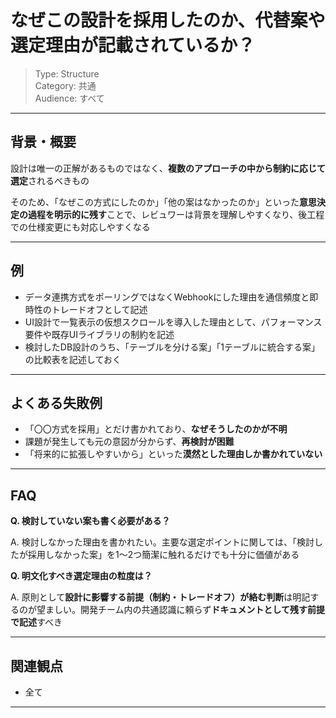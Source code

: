 # なぜこの設計を採用したのか、代替案や選定理由が記載されているか？

> Type: Structure  
> Category: 共通  
> Audience: すべて

---

## 背景・概要

設計は唯一の正解があるものではなく、**複数のアプローチの中から制約に応じて選定**されるべきもの

そのため、「なぜこの方式にしたのか」「他の案はなかったのか」といった**意思決定の過程を明示的に残す**ことで、レビュワーは背景を理解しやすくなり、後工程での仕様変更にも対応しやすくなる

---

## 例

- データ連携方式をポーリングではなくWebhookにした理由を通信頻度と即時性のトレードオフとして記述
- UI設計で一覧表示の仮想スクロールを導入した理由として、パフォーマンス要件や既存UIライブラリの制約を記述
- 検討したDB設計のうち、「テーブルを分ける案」「1テーブルに統合する案」の比較表を記述しておく

---

## よくある失敗例

- 「〇〇方式を採用」とだけ書かれており、**なぜそうしたのかが不明**
- 課題が発生しても元の意図が分からず、**再検討が困難**
- 「将来的に拡張しやすいから」といった**漠然とした理由しか書かれていない**

---

## FAQ

**Q. 検討していない案も書く必要がある？**

A. 検討しなかった理由を書かれたい。主要な選定ポイントに関しては、「検討したが採用しなかった案」を1〜2つ簡潔に触れるだけでも十分に価値がある

**Q. 明文化すべき選定理由の粒度は？**

A. 原則として**設計に影響する前提（制約・トレードオフ）が絡む判断**は明記するのが望ましい。開発チーム内の共通認識に頼らず**ドキュメントとして残す前提で記述**すべき

---

## 関連観点

- 全て

---

